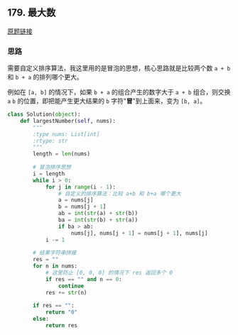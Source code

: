 ## 179. 最大数

[原题链接](https://leetcode-cn.com/problems/largest-number/)

### 思路

需要自定义排序算法，我这里用的是冒泡的思想，核心思路就是比较两个数 `a + b` 和 `b + a` 的排列哪个更大。

例如在 `[a, b]` 的情况下，如果 `b + a` 的组合产生的数字大于 `a + b` 组合，则交换 `a` `b` 的位置，即把能产生更大结果的 `b` 字符"**冒**"到上面来，变为 `[b, a]`。

```python
class Solution(object):
    def largestNumber(self, nums):
        """
        :type nums: List[int]
        :rtype: str
        """
        length = len(nums)
        
        # 冒泡排序思想
        i = length
        while i > 0:
            for j in range(i - 1):
                # 自定义的排序算法：比较 a+b 和 b+a 哪个更大 
                a = nums[j]
                b = nums[j + 1]
                ab = int(str(a) + str(b))
                ba = int(str(b) + str(a))
                if ba > ab:
                    nums[j], nums[j + 1] = nums[j + 1], nums[j]
            i -= 1
        
        # 结果字符串拼接
        res = ""
        for n in nums:
            # 这里防止 [0, 0, 0] 的情况下 res 返回多个 0
            if res == "" and n == 0:
                continue
            res += str(n)
        
        if res == "":
            return "0"
        else:
            return res
```